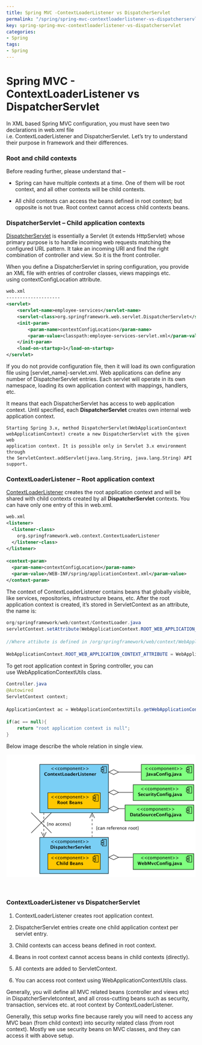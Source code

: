 ```yaml
---
title: Spring MVC -ContextLoaderListener vs DispatcherServlet
permalink: "/spring/spring-mvc-contextloaderlistener-vs-dispatcherservlet"
key: spring-spring-mvc-contextloaderlistener-vs-dispatcherservlet
categories:
- Spring
tags:
- Spring
---
```


Spring MVC - ContextLoaderListener vs DispatcherServlet
=========================================================

In XML based Spring MVC configuration, you must have seen two declarations
in web.xml file i.e. ContextLoaderListener and DispatcherServlet. Let’s try to
understand their purpose in framework and their differences.

### Root and child contexts

Before reading further, please understand that –

-   Spring can have multiple contexts at a time. One of them will be root
    context, and all other contexts will be child contexts.

-   All child contexts can access the beans defined in root context; but
    opposite is not true. Root context cannot access child contexts beans.



### DispatcherServlet – Child application contexts

[DispatcherServlet](https://docs.spring.io/spring-framework/docs/current/javadoc-api/org/springframework/web/servlet/DispatcherServlet.html) is
essentially a Servlet (it extends HttpServlet) whose primary purpose is to
handle incoming web requests matching the configured URL pattern. It take an
incoming URI and find the right combination of controller and view. So it is the
front controller.

When you define a DispatcherServlet in spring configuration, you provide an XML
file with entries of controller classes, views mappings etc.
using contextConfigLocation attribute.

```xml
web.xml
--------------------
<servlet>
    <servlet-name>employee-services</servlet-name>
    <servlet-class>org.springframework.web.servlet.DispatcherServlet</servlet-class>
    <init-param>
        <param-name>contextConfigLocation</param-name>
        <param-value>classpath:employee-services-servlet.xml</param-value>
    </init-param>
    <load-on-startup>1</load-on-startup>
</servlet>
```

If you do not provide configuration file, then it will load its own
configuration file using [servlet_name]-servlet.xml. Web applications can define
any number of DispatcherServlet entries. Each servlet will operate in its own
namespace, loading its own application context with mappings, handlers, etc.

It means that each DispatcherServlet has access to web application
context. Until specified, each **DispatcherServlet** creates own internal web
application context.

```dos
Starting Spring 3.x, method DispatcherServlet(WebApplicationContext
webApplicationContext) create a new DispatcherServlet with the given web
application context. It is possible only in Servlet 3.x environment through
the ServletContext.addServlet(java.lang.String, java.lang.String) API support.
```


### ContextLoaderListener – Root application context

[ContextLoaderListener](https://docs.spring.io/spring-framework/docs/current/javadoc-api/org/springframework/web/context/ContextLoaderListener.html) creates
the root application context and will be shared with child contexts created by
all **DispatcherServlet** contexts. You can have only one entry of this
in web.xml.
```xml
web.xml
<listener>
  <listener-class>
    org.springframework.web.context.ContextLoaderListener
  </listener-class>
</listener>
  
<context-param>
  <param-name>contextConfigLocation</param-name>
  <param-value>/WEB-INF/spring/applicationContext.xml</param-value>
</context-param>
```

The context of ContextLoaderListener contains beans that globally visible, like
services, repositories, infrastructure beans, etc. After the root application
context is created, it’s stored in ServletContext as an attribute, the name is:
```java
org/springframework/web/context/ContextLoader.java
servletContext.setAttribute(WebApplicationContext.ROOT_WEB_APPLICATION_CONTEXT_ATTRIBUTE,this.context);
 
//Where attibute is defined in /org/springframework/web/context/WebApplicationContext.java as
 
WebApplicationContext.ROOT_WEB_APPLICATION_CONTEXT_ATTRIBUTE = WebApplicationContext.class.getName() + ".ROOT";
```


To get root application context in Spring controller, you can
use WebApplicationContextUtils class.
```java
Controller.java
@Autowired
ServletContext context;
 
ApplicationContext ac = WebApplicationContextUtils.getWebApplicationContext(context);
 
if(ac == null){
    return "root application context is null";
}
```

Below image describe the whole relation in single view.

![ContextLoaderListener vs DispatcherServlet](media/3b8f812a06892c5140f2d6984b653f5d.png)

<br>


### **ContextLoaderListener vs DispatcherServlet**

1.  ContextLoaderListener creates root application context.

2.  DispatcherServlet entries create one child application context per servlet
    entry.

3.  Child contexts can access beans defined in root context.

4.  Beans in root context cannot access beans in child contexts (directly).

5.  All contexts are added to ServletContext.

6.  You can access root context using WebApplicationContextUtils class.

Generally, you will define all MVC related beans (controller and views etc)
in DispatcherServletcontext, and all cross-cutting beans such as security,
transaction, services etc. at root context by ContextLoaderListener.

Generally, this setup works fine because rarely you will need to access any MVC
bean (from child context) into security related class (from root context).
Mostly we use security beans on MVC classes, and they can access it with above
setup.
